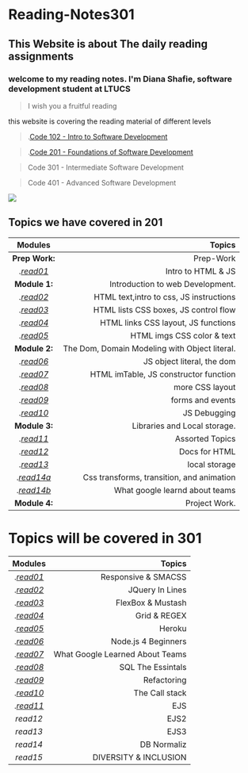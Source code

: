 # Reading-Notes301

##  This Website is about The daily reading assignments 

### welcome to my reading notes. I'm Diana Shafie, software development student at LTUCS 

> I wish you a fruitful reading 


this website is covering the reading  material of different levels



> .[Code 102 - Intro to Software Development](https://github.com/Dianashafee/Reading-notes)

> .[Code 201 - Foundations of Software Development](https://dianashafee.github.io/reading-notes-201/)

> Code 301 - Intermediate Software Development

> Code 401 - Advanced Software Development 

![](https://images.pexels.com/photos/3787903/pexels-photo-3787903.jpeg?auto=compress&cs=tinysrgb&dpr=2&h=650&w=940)


## Topics we have covered in 201 
 
| Modules |  Topics  |
|:-----------------: |-------------:|
|**Prep Work:** |Prep-Work|
  |.[*read01*](https://dianashafee.github.io/reading-notes-201/class-01)|Intro to HTML & JS|
|**Module 1:** |Introduction to web Development.|
  |.[*read02*](https://dianashafee.github.io/reading-notes-201/class-02)| HTML text,intro to css, JS instructions|
  |.[*read03*](https://dianashafee.github.io/reading-notes-201/class-03)|HTML lists CSS boxes, JS control flow|
  |.[*read04*](https://dianashafee.github.io/reading-notes-201/class-04)|HTML links CSS layout, JS functions|
  |.[*read05*](https://dianashafee.github.io/reading-notes-201/read-05)|HTML imgs CSS color & text|
|**Module 2:** |The Dom, Domain Modeling with Object literal.|
 |.[*read06*](https://dianashafee.github.io/reading-notes-201/class-06)|JS object literal, the dom|
 |.[*read07*](https://dianashafee.github.io/reading-notes-201/class-07)|HTML imTable, JS constructor function|
 |.[*read08*](https://dianashafee.github.io/reading-notes-201/class-08)|more CSS layout|
 |.[*read09*](https://dianashafee.github.io/reading-notes-201/class-09)|forms and events|
 |.[*read10*](https://dianashafee.github.io/reading-notes-201/class-10)|JS Debugging|
|**Module 3:** |Libraries and Local storage.|
 |.[*read11*](https://dianashafee.github.io/reading-notes-201/class-11)|Assorted Topics|
 |.[*read12*](https://dianashafee.github.io/reading-notes-201/class-12)|Docs for HTML|
 |.[*read13*](https://dianashafee.github.io/reading-notes-201/class-13)|local storage|
 |.[*read14a*](https://dianashafee.github.io/reading-notes-201/class-14a)|Css transforms, transition, and animation|
 |.[*read14b*](https://dianashafee.github.io/reading-notes-201/class-14b)|What google learnd about teams|
|**Module 4:**| Project Work.|


# Topics will be covered in 301 



| Modules |  Topics  |
|:-----------------: |-------------:|
  |.[*read01*](https://dianashafee.github.io/Reading-Notes301/read01)|Responsive & SMACSS|
  |.[*read02*](https://dianashafee.github.io/Reading-Notes301/read02)|JQuery In Lines |
  |.[*read03*](https://dianashafee.github.io/Reading-Notes301/read03)|FlexBox & Mustash|
  |.[*read04*](https://dianashafee.github.io/Reading-Notes301/read04)|Grid & REGEX|
  |.[*read05*](https://dianashafee.github.io/Reading-Notes301/read05)|Heroku|
 |.[*read06*](https://dianashafee.github.io/Reading-Notes301/read06)|Node.js 4 Beginners|
 |.[*read07*](https://dianashafee.github.io/Reading-Notes301/read07)|What Google Learned About Teams|
 |.[*read08*](https://dianashafee.github.io/Reading-Notes301/read08)|SQL The Essintals|
 |.[*read09*](https://dianashafee.github.io/Reading-Notes301/read09)|Refactoring|
 |.[*read10*](https://dianashafee.github.io/Reading-Notes301/read10)|The Call stack|
 |.[*read11*](https://dianashafee.github.io/Reading-Notes301/read11)|EJS|
 |*read12*|EJS2 |
 |*read13*|EJS3|
 |*read14*|DB Normaliz|
 |*read15*|DIVERSITY & INCLUSION|





